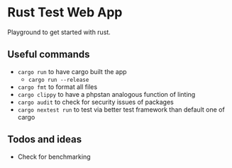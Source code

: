 # Rust Test Web App
Playground to get started with rust.

## Useful commands
- `cargo run` to have cargo built the app
  - `cargo run --release`
- `cargo fmt` to format all files
- `cargo clippy` to have a phpstan analogous function of linting
- `cargo audit` to check for security issues of packages
- `cargo nextest run` to test via better test framework than default one of cargo

## Todos and ideas
- Check for benchmarking